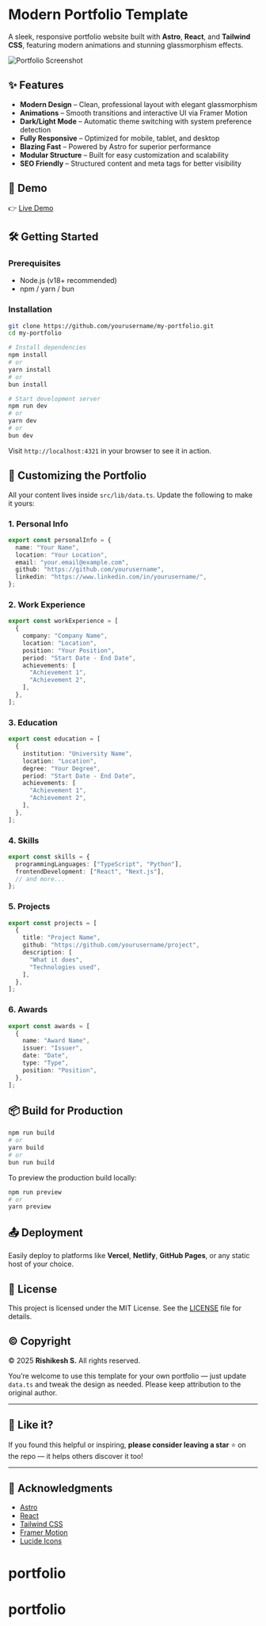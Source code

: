# Modern Portfolio Template

A sleek, responsive portfolio website built with **Astro**, **React**, and **Tailwind CSS**, featuring modern animations and stunning glassmorphism effects.

![Portfolio Screenshot](https://github.com/user-attachments/assets/4f2466f1-1ebe-4cbe-857c-40eccd63c384)

## ✨ Features

- **Modern Design** – Clean, professional layout with elegant glassmorphism
- **Animations** – Smooth transitions and interactive UI via Framer Motion
- **Dark/Light Mode** – Automatic theme switching with system preference detection
- **Fully Responsive** – Optimized for mobile, tablet, and desktop
- **Blazing Fast** – Powered by Astro for superior performance
- **Modular Structure** – Built for easy customization and scalability
- **SEO Friendly** – Structured content and meta tags for better visibility

## 🚀 Demo

👉 [Live Demo](https://rishilol.vercel.app/)

## 🛠 Getting Started

### Prerequisites

- Node.js (v18+ recommended)
- npm / yarn / bun

### Installation

```bash
git clone https://github.com/yourusername/my-portfolio.git
cd my-portfolio

# Install dependencies
npm install
# or
yarn install
# or
bun install

# Start development server
npm run dev
# or
yarn dev
# or
bun dev
```

Visit `http://localhost:4321` in your browser to see it in action.

## 🧩 Customizing the Portfolio

All your content lives inside `src/lib/data.ts`. Update the following to make it yours:

### 1. Personal Info

```ts
export const personalInfo = {
  name: "Your Name",
  location: "Your Location",
  email: "your.email@example.com",
  github: "https://github.com/yourusername",
  linkedin: "https://www.linkedin.com/in/yourusername/",
};
```

### 2. Work Experience

```ts
export const workExperience = [
  {
    company: "Company Name",
    location: "Location",
    position: "Your Position",
    period: "Start Date - End Date",
    achievements: [
      "Achievement 1",
      "Achievement 2",
    ],
  },
];
```

### 3. Education

```ts
export const education = [
  {
    institution: "University Name",
    location: "Location",
    degree: "Your Degree",
    period: "Start Date - End Date",
    achievements: [
      "Achievement 1",
      "Achievement 2",
    ],
  },
];
```

### 4. Skills

```ts
export const skills = {
  programmingLanguages: ["TypeScript", "Python"],
  frontendDevelopment: ["React", "Next.js"],
  // and more...
};
```

### 5. Projects

```ts
export const projects = [
  {
    title: "Project Name",
    github: "https://github.com/yourusername/project",
    description: [
      "What it does",
      "Technologies used",
    ],
  },
];
```

### 6. Awards

```ts
export const awards = [
  {
    name: "Award Name",
    issuer: "Issuer",
    date: "Date",
    type: "Type",
    position: "Position",
  },
];
```

## 📦 Build for Production

```bash
npm run build
# or
yarn build
# or
bun run build
```

To preview the production build locally:

```bash
npm run preview
# or
yarn preview
```

## 📤 Deployment

Easily deploy to platforms like **Vercel**, **Netlify**, **GitHub Pages**, or any static host of your choice.

## 📝 License

This project is licensed under the MIT License. See the [LICENSE](LICENSE) file for details.

## ©️ Copyright

© 2025 **Rishikesh S.** All rights reserved.

You’re welcome to use this template for your own portfolio — just update `data.ts` and tweak the design as needed. Please keep attribution to the original author.

---

## 🌟 Like it?

If you found this helpful or inspiring, **please consider leaving a star** ⭐ on the repo — it helps others discover it too!

---

## 🙏 Acknowledgments

- [Astro](https://astro.build/)
- [React](https://reactjs.org/)
- [Tailwind CSS](https://tailwindcss.com/)
- [Framer Motion](https://www.framer.com/motion/)
- [Lucide Icons](https://lucide.dev/)
# portfolio
# portfolio
